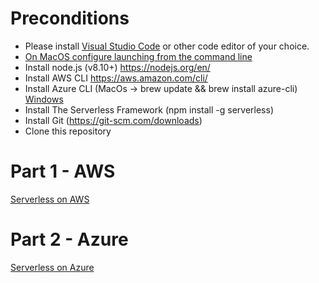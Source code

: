 # Preconditions
- Please install [Visual Studio Code](https://code.visualstudio.com/ "Visual Studio Code") or other code editor of your choice.
- [On MacOS configure launching from the command line](https://code.visualstudio.com/docs/setup/mac)
- Install node.js (v8.10+) https://nodejs.org/en/
- Install AWS CLI https://aws.amazon.com/cli/
- Install Azure CLI (MacOs -> brew update && brew install azure-cli) [Windows](https://docs.microsoft.com/pl-pl/cli/azure/install-azure-cli-windows?view=azure-cli-latest)
- Install The Serverless Framework (npm install -g serverless)
- Install Git (https://git-scm.com/downloads)
- Clone this repository

# Part 1 - AWS
[Serverless on AWS](aws.md)

# Part 2 - Azure
[Serverless on Azure](azure.md)
